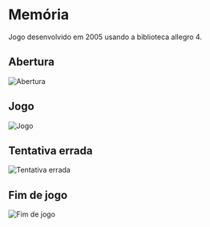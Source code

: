 # Memória

Jogo desenvolvido em 2005 usando a biblioteca allegro 4. 

## Abertura

![Abertura](https://github.com/user-attachments/assets/eba1976e-3600-451b-9339-15ccf3bab9e6)

## Jogo

![Jogo](https://github.com/user-attachments/assets/3d1dba92-da84-4a62-a27b-23bb95ea9dba)


## Tentativa errada

![Tentativa errada](https://github.com/user-attachments/assets/6018e5a0-47c6-45c9-a676-129f0e7a6ef5)

## Fim de jogo

![Fim de jogo](https://github.com/user-attachments/assets/4ab423b7-8df1-460d-8ba8-6ebb31526aca)
